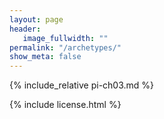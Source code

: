 ```yaml
---
layout: page
header:
   image_fullwidth: ""
permalink: "/archetypes/"
show_meta: false
---
```


{% include_relative pi-ch03.md %}


{% include license.html %}


